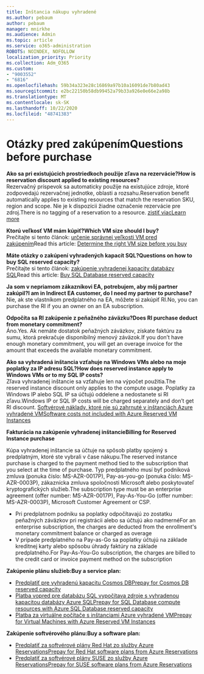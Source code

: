 ```yaml
---
title: Inštancia nákupu vyhradené
ms.author: pebaum
author: pebaum
manager: mnirkhe
ms.audience: Admin
ms.topic: article
ms.service: o365-administration
ROBOTS: NOINDEX, NOFOLLOW
localization_priority: Priority
ms.collection: Adm_O365
ms.custom:
- "9003552"
- "6816"
ms.openlocfilehash: 59b34a323e28c16869a97b10a16091de7b80ad43
ms.sourcegitcommit: e2bc22150b58db99452a79b33a926e0e66e2a98b
ms.translationtype: MT
ms.contentlocale: sk-SK
ms.lasthandoff: 10/22/2020
ms.locfileid: "48741383"
---
```

# <a name="questions-before-purchase"></a><span data-ttu-id="315fa-102">Otázky pred zakúpením</span><span class="sxs-lookup"><span data-stu-id="315fa-102">Questions before purchase</span></span>

<span data-ttu-id="315fa-103">**Ako sa pri existujúcich prostriedkoch použije zľava na rezervácie?**</span><span class="sxs-lookup"><span data-stu-id="315fa-103">**How is reservation discount applied to existing resources?**</span></span>  
<span data-ttu-id="315fa-104">Rezervačný príspevok sa automaticky použije na existujúce zdroje, ktoré zodpovedajú rezervačnej jednotke, oblasti a rozsahu.</span><span class="sxs-lookup"><span data-stu-id="315fa-104">Reservation benefit automatically applies to existing resources that match the reservation SKU, region and scope.</span></span> <span data-ttu-id="315fa-105">Nie je k dispozícii žiadne označenie rezervácie pre zdroj.</span><span class="sxs-lookup"><span data-stu-id="315fa-105">There is no tagging of a reservation to a resource.</span></span> [<span data-ttu-id="315fa-106">zistiť viac</span><span class="sxs-lookup"><span data-stu-id="315fa-106">Learn more</span></span>](https://docs.microsoft.com/azure/cost-management-billing/reservations/save-compute-costs-reservations?WT.mc_id=Portal-Microsoft_Azure_Support#how-reservation-discount-is-applied) 

<span data-ttu-id="315fa-107">**Ktorú veľkosť VM mám kúpiť?**</span><span class="sxs-lookup"><span data-stu-id="315fa-107">**Which VM size should I buy?**</span></span>  
<span data-ttu-id="315fa-108">Prečítajte si tento článok: [určenie správnej veľkosti VM pred zakúpením](https://docs.microsoft.com/azure/virtual-machines/windows/prepay-reserved-vm-instances?toc=/azure/billing/TOC.json&WT.mc_id=Portal-Microsoft_Azure_Support#determine-the-right-vm-size-before-you-buy)</span><span class="sxs-lookup"><span data-stu-id="315fa-108">Read this article: [Determine the right VM size before you buy](https://docs.microsoft.com/azure/virtual-machines/windows/prepay-reserved-vm-instances?toc=/azure/billing/TOC.json&WT.mc_id=Portal-Microsoft_Azure_Support#determine-the-right-vm-size-before-you-buy)</span></span>

<span data-ttu-id="315fa-109">**Máte otázky o zakúpení vyhradených kapacít SQL?**</span><span class="sxs-lookup"><span data-stu-id="315fa-109">**Questions on how to buy SQL reserved capacity?**</span></span>  
<span data-ttu-id="315fa-110">Prečítajte si tento článok: [zakúpenie vyhradenej kapacity databázy SQL](https://docs.microsoft.com/azure/sql-database/sql-database-reserved-capacity?toc=/azure/billing/TOC.json&WT.mc_id=Portal-Microsoft_Azure_Support#buy-sql-database-reserved-capacity)</span><span class="sxs-lookup"><span data-stu-id="315fa-110">Read this article: [Buy SQL Database reserved capacity](https://docs.microsoft.com/azure/sql-database/sql-database-reserved-capacity?toc=/azure/billing/TOC.json&WT.mc_id=Portal-Microsoft_Azure_Support#buy-sql-database-reserved-capacity)</span></span>

<span data-ttu-id="315fa-111">**Ja som v nepriamom zákazníkovi EA, potrebujem, aby môj partner zakúpil?**</span><span class="sxs-lookup"><span data-stu-id="315fa-111">**I am in Indirect EA customer, do I need my partner to purchase?**</span></span>  
<span data-ttu-id="315fa-112">Nie, ak ste vlastníkom predplatného na EA, môžete si zakúpiť RI.</span><span class="sxs-lookup"><span data-stu-id="315fa-112">No, you can purchase the RI if you an owner on an EA subscription.</span></span>

<span data-ttu-id="315fa-113">**Odpočíta sa RI zakúpenie z peňažného záväzku?**</span><span class="sxs-lookup"><span data-stu-id="315fa-113">**Does RI purchase deduct from monetary commitment?**</span></span>  
<span data-ttu-id="315fa-114">Áno.</span><span class="sxs-lookup"><span data-stu-id="315fa-114">Yes.</span></span> <span data-ttu-id="315fa-115">Ak nemáte dostatok peňažných záväzkov, získate faktúru za sumu, ktorá prekračuje disponibilný menový záväzok.</span><span class="sxs-lookup"><span data-stu-id="315fa-115">If you don’t have enough monetary commitment, you will get an overage invoice for the amount that exceeds the available monetary commitment.</span></span>

<span data-ttu-id="315fa-116">**Ako sa vyhradená inštancia vzťahuje na Windows VMs alebo na moje poplatky za IP adresu SQL?**</span><span class="sxs-lookup"><span data-stu-id="315fa-116">**How does reserved instance apply to Windows VMs or to my SQL IP costs?**</span></span>  
<span data-ttu-id="315fa-117">Zľava vyhradenej inštancie sa vzťahuje len na výpočet použitia.</span><span class="sxs-lookup"><span data-stu-id="315fa-117">The reserved instance discount only applies to the compute usage.</span></span> <span data-ttu-id="315fa-118">Poplatky za Windows IP alebo SQL IP sa účtujú oddelene a nedostanete si RI zľavu.</span><span class="sxs-lookup"><span data-stu-id="315fa-118">Windows IP or SQL IP costs will be charged separately and don’t get RI discount.</span></span> [<span data-ttu-id="315fa-119">Softvérové náklady, ktoré nie sú zahrnuté v inštanciách Azure vyhradené VM</span><span class="sxs-lookup"><span data-stu-id="315fa-119">Software costs not included with Azure Reserved VM Instances</span></span>](https://docs.microsoft.com/azure/billing/billing-reserved-instance-windows-software-costs?WT.mc_id=Portal-Microsoft_Azure_Support)  
      
<span data-ttu-id="315fa-120">**Fakturácia na zakúpenie vyhradenej inštancie**</span><span class="sxs-lookup"><span data-stu-id="315fa-120">**Billing for Reserved Instance purchase**</span></span>  
      
<span data-ttu-id="315fa-121">Kúpa vyhradenej inštancie sa účtuje na spôsob platby spojený s predplatným, ktoré ste vybrali v čase nákupu.</span><span class="sxs-lookup"><span data-stu-id="315fa-121">The reserved instance purchase is charged to the payment method tied to the subscription that you select at the time of purchase.</span></span> <span data-ttu-id="315fa-122">Typ predplatného musí byť podniková zmluva (ponuka číslo: MS-AZR-0017P), Pay-as-you-go (ponuka číslo: MS-AZR-0003P), zákaznícka zmluva spoločnosti Microsoft alebo poskytovateľ kryptografických služieb.</span><span class="sxs-lookup"><span data-stu-id="315fa-122">The subscription type must be an enterprise agreement (offer number: MS-AZR-0017P), Pay-As-You-Go (offer number: MS-AZR-0003P), Microsoft Customer Agreement or CSP.</span></span>

-   <span data-ttu-id="315fa-123">Pri predplatnom podniku sa poplatky odpočítavajú zo zostatku peňažných záväzkov pri registrácii alebo sa účtujú ako nadmerné</span><span class="sxs-lookup"><span data-stu-id="315fa-123">For an enterprise subscription, the charges are deducted from the enrollment's monetary commitment balance or charged as overage</span></span>
-   <span data-ttu-id="315fa-124">V prípade predplatného na Pay-as-Go sa poplatky účtujú na základe kreditnej karty alebo spôsobu úhrady faktúry na základe predplatného.</span><span class="sxs-lookup"><span data-stu-id="315fa-124">For Pay-As-You-Go subscription, the charges are billed to the credit card or invoice payment method on the subscription</span></span>

<span data-ttu-id="315fa-125">**Zakúpenie plánu služieb:**</span><span class="sxs-lookup"><span data-stu-id="315fa-125">**Buy a service plan:**</span></span>

-   [<span data-ttu-id="315fa-126">Predplatiť pre vyhradenú kapacitu Cosmos DB</span><span class="sxs-lookup"><span data-stu-id="315fa-126">Prepay for Cosmos DB reserved capacity</span></span>](https://docs.microsoft.com/azure/cosmos-db/cosmos-db-reserved-capacity?WT.mc_id=Portal-Microsoft_Azure_Support)
-   [<span data-ttu-id="315fa-127">Platba vopred pre databázu SQL vypočítava zdroje s vyhradenou kapacitou databázy Azure SQL</span><span class="sxs-lookup"><span data-stu-id="315fa-127">Prepay for SQL Database compute resources with Azure SQL Database reserved capacity</span></span>](https://docs.microsoft.com/azure/sql-database/sql-database-reserved-capacity?WT.mc_id=Portal-Microsoft_Azure_Support)
-   [<span data-ttu-id="315fa-128">Platba za virtuálne počítače s inštanciami Azure vyhradené VM</span><span class="sxs-lookup"><span data-stu-id="315fa-128">Prepay for Virtual Machines with Azure Reserved VM Instances</span></span>](https://docs.microsoft.com/azure/virtual-machines/windows/prepay-reserved-vm-instances?WT.mc_id=Portal-Microsoft_Azure_Support)

<span data-ttu-id="315fa-129">**Zakúpenie softvérového plánu:**</span><span class="sxs-lookup"><span data-stu-id="315fa-129">**Buy a software plan:**</span></span>

-   [<span data-ttu-id="315fa-130">Predplatiť za softvérové plány Red Hat zo služby Azure Reservations</span><span class="sxs-lookup"><span data-stu-id="315fa-130">Prepay for Red Hat software plans from Azure Reservations</span></span>](https://docs.microsoft.com/azure/virtual-machines/linux/prepay-rhel-software-charges?WT.mc_id=Portal-Microsoft_Azure_Support)
-   [<span data-ttu-id="315fa-131">Predplatiť za softvérové plány SUSE zo služby Azure Reservations</span><span class="sxs-lookup"><span data-stu-id="315fa-131">Prepay for SUSE software plans from Azure Reservations</span></span>](https://docs.microsoft.com/azure/virtual-machines/linux/prepay-suse-software-charges?WT.mc_id=Portal-Microsoft_Azure_Support)